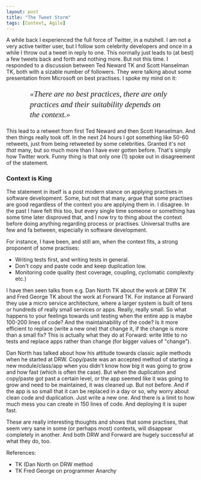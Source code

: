 ```yaml
---
layout: post
title: "The Tweet Storm"
tags: [Context, Agile]
---
```


A while back I experienced the full force of Twitter, in a nutshell. I am not a very active twitter user, but I follow som celebrity developers and once in a while I throw out a tweet in reply to one. This normally just leads to (at best) a few tweets back and forth and nothing more. But not this time. I responded to a discussion between Ted Neward TK and Scott Hanselman TK, both with a sizable number of followers. They were talking about some presentation from Microsoft on best practises. I spoke my mind on it:

<p style="width: 75%; margin-left: auto; margin-right: auto;font-size: 150%; font-weight: normal; font-family: times, 'times new roman', serif; font-style: italic; line-height: 130%;">«There are no best practices, there are only practices and their suitability depends on the context.»</p>
 
This lead to a retweet from first Ted Neward and then Scott Hanselman. And then things really took off. In the next 24 hours I got something like 50-60 retweets, just from being retweeted by some celebrities. Granted it's not _that_ many, but so much more than I have ever gotten before. That's simply how Twitter work. Funny thing is that only one (1) spoke out in disagreement of the statement. 

### Context is King
The statement in itself is a post modern stance on applying practises in software development. Some, but not that many, argue that some practises are good regardless of the context you are applying them in. I disagree. In the past I have felt this too, but every single time someone or something has some time later disproved that, and I now try to thing about the context before doing anything regarding process or practises. Universal truths are few and fa between, especially in software development.

For instance, I have been, and still am, when the context fits, a strong proponent of some practises:

* Writing tests first, and writing tests in general.
* Don't copy and paste code and keep duplication low.
* Monitoring code quality (test coverage, coupling, cyclomatic complexity etc.)

<p></p>
I have then seen talks from e.g. Dan North TK about the work at DRW TK and Fred George TK about the work at Forward TK. For instance at Forward they use a micro service architecture, where a larger system is built of tens or hundreds of really small services or apps. Really, really small. So what happens to your feelings towards unit testing when the entire app is maybe 100-200 lines of code? And the maintainability of the code? Is it more efficient to replace (write a new one) that change it, if the change is more than a small fix? This is actually what they do at Forward: write little to no tests and replace apps rather than change (for bigger values of "change"). 

Dan North has talked about how his attitude towards classic agile methods when he started at DRW. Copy/paste was an accepted method of starting a new module/class/app when you didn't know how big it was going to grow and how fast (which is often the case). But when the duplication and copy/paste got past a certain level, or the app seemed like it was going to grow and need to be maintained, it was cleaned up. But not before. And if the app is so small that it can be replaced in a day or so, why worry about clean code and duplication. Just write a new one. And there is a limit to how much mess you can create in 150 lines of code. And deploying it is super fast.

These are really interesting thoughts and shows that some practises, that seem very sane in some (or perhaps most) contexts, will disappear completely in another. And both DRW and Forward are hugely successful at what they do, too.

References:

* TK (Dan North on DRW method
* TK Fred George on programmer Anarchy


